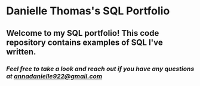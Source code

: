 # Danielle Thomas's SQL Portfolio
## Welcome to my SQL portfolio! This code repository contains examples of SQL I've written. 
### *Feel free to take a look and reach out if you have any questions at annadanielle922@gmail.com*
